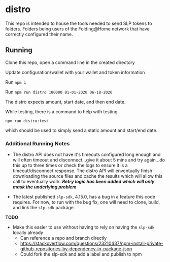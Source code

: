 # distro

This repo is intended to house the tools needed to send SLP tokens to folders.
Folders being users of the Folding@Home network that have correctly configured their name.

## Running

Clone this repo, open a command line in the created directory

Update configuration/wallet with your wallet and token information

Run ```npm i```

Run ```npm run distro 100000 01-01-2020 06-18-2020```

The distro expects amount, start date, and then end date.

While testing, there is a command to help with testing

```npm run distro:test```

which should be used to simply send a static amount and start/end date.

### Additional Running Notes

* The distro API does not have it's timeouts configured long enough and will often timeout and disconnect...give it about 5 mins and try again...do this up to three times or check the logs to ensure it is a timeout/disconnect response. The distro API will enventually finish downloading the source files and cache the results which will allow this call to eventually work. ***Retry logic has been added which will only mask the underlying problem***

* The latest published ```slp-sdk```, 4.15.0, has a bug in a feature this code requires.
For now, to run with the bug fix, one will need to clone, build, and link the ```slp-sdk``` package.

**TODO**

* Make this easier to use without having to rely on having the ```slp-sdk``` locally already
    * Can reference a repo and branch directly
    * https://stackoverflow.com/questions/23210437/npm-install-private-github-repositories-by-dependency-in-package-json
    * Could fork the slp-sdk and add a label and publish to npm